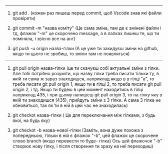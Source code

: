 ----
1) git add . 
(кожен раз пишеш перед commit, щоб Vscode знав які файли провіряти)

2) git commit -m "назва коміту" 
(Це сама зміна, там де є змінені файли і тд, флажок "-m" це скорочено message, а в лапках пишеш те, що ти поміняла, і звісно все на анг)

3) git push -u origin назва-гілки 
(А це уже ти закидуєш зміни на github, якщо ти цього не зробиш, то зміни там не появляться)
----
1) git pull origin назва-гілки 
(це ти скачуєш собі актуальні зміни з гілки. Але тобі потрібно розуміти, що назву гілки треба писати тільки ту, в якій ти сама ж зараз знаходишся, 
наприклад якщо в в гілці "а", то треба писати git pull origin 1, якщо ти в гілці 2, то треба писати git pull origin 2, і тд.
Якщо ти будеш в цей момент находитись в гілці наприклад 435, і при цьому напишеш git pull origin 3, то на гілку яку в якій ти знаходишся (435), 
прийдуть зміни з 3 гілки. А сама 3 гілка не обновиться, так як ти в ній в цей час не знаходилась)

2) git checkot назва-гілки 
( Це для переключання між гілками, з будь якої, на будь яку)

3) git checkot -b назва-нової-гілки 
(Заміть, вона дуже похожа з попередньою, тільки в ній є флажок "-b", цей флажок це скорочене слово branch (якщо перевести  то буде- гілка)
Ось цей флажочок "-b" створює нову гілку, і після створення ти зразу на неї переходиш)

